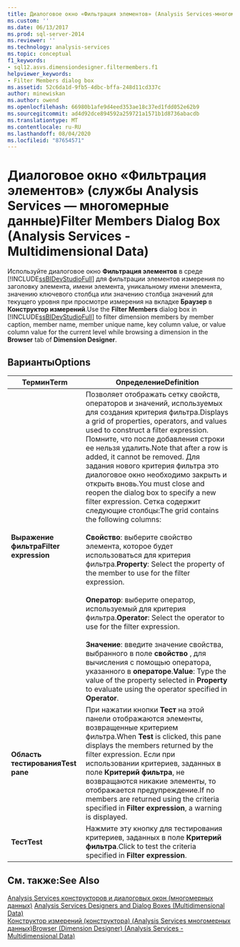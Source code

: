 ```yaml
---
title: Диалоговое окно «Фильтрация элементов» (Analysis Services-многомерные данные) | Документация Майкрософт
ms.custom: ''
ms.date: 06/13/2017
ms.prod: sql-server-2014
ms.reviewer: ''
ms.technology: analysis-services
ms.topic: conceptual
f1_keywords:
- sql12.asvs.dimensiondesigner.filtermembers.f1
helpviewer_keywords:
- Filter Members dialog box
ms.assetid: 52c6da1d-9fb5-4dbc-bffa-248d11cd337c
author: minewiskan
ms.author: owend
ms.openlocfilehash: 66980b1afe9d4eed353ae18c37ed1fdd052e62b9
ms.sourcegitcommit: ad4d92dce894592a259721a1571b1d8736abacdb
ms.translationtype: MT
ms.contentlocale: ru-RU
ms.lasthandoff: 08/04/2020
ms.locfileid: "87654571"
---
```

# <a name="filter-members-dialog-box-analysis-services---multidimensional-data"></a><span data-ttu-id="9f151-102">Диалоговое окно «Фильтрация элементов» (службы Analysis Services — многомерные данные)</span><span class="sxs-lookup"><span data-stu-id="9f151-102">Filter Members Dialog Box (Analysis Services - Multidimensional Data)</span></span>
  <span data-ttu-id="9f151-103">Используйте диалоговое окно **Фильтрация элементов** в среде [!INCLUDE[ssBIDevStudioFull](../includes/ssbidevstudiofull-md.md)] для фильтрации элементов измерения по заголовку элемента, имени элемента, уникальному имени элемента, значению ключевого столбца или значению столбца значений для текущего уровня при просмотре измерения на вкладке **Браузер** в **Конструктор измерений**.</span><span class="sxs-lookup"><span data-stu-id="9f151-103">Use the **Filter Members** dialog box in [!INCLUDE[ssBIDevStudioFull](../includes/ssbidevstudiofull-md.md)] to filter dimension members by member caption, member name, member unique name, key column value, or value column value for the current level while browsing a dimension in the **Browser** tab of **Dimension Designer**.</span></span>  
  
## <a name="options"></a><span data-ttu-id="9f151-104">Варианты</span><span class="sxs-lookup"><span data-stu-id="9f151-104">Options</span></span>  
  
|<span data-ttu-id="9f151-105">Термин</span><span class="sxs-lookup"><span data-stu-id="9f151-105">Term</span></span>|<span data-ttu-id="9f151-106">Определение</span><span class="sxs-lookup"><span data-stu-id="9f151-106">Definition</span></span>|  
|----------|----------------|  
|<span data-ttu-id="9f151-107">**Выражение фильтра**</span><span class="sxs-lookup"><span data-stu-id="9f151-107">**Filter expression**</span></span>|<span data-ttu-id="9f151-108">Позволяет отображать сетку свойств, операторов и значений, используемых для создания критерия фильтра.</span><span class="sxs-lookup"><span data-stu-id="9f151-108">Displays a grid of properties, operators, and values used to construct a filter expression.</span></span> <span data-ttu-id="9f151-109">Помните, что после добавления строки ее нельзя удалить.</span><span class="sxs-lookup"><span data-stu-id="9f151-109">Note that after a row is added, it cannot be removed.</span></span> <span data-ttu-id="9f151-110">Для задания нового критерия фильтра это диалоговое окно необходимо закрыть и открыть вновь.</span><span class="sxs-lookup"><span data-stu-id="9f151-110">You must close and reopen the dialog box to specify a new filter expression.</span></span> <span data-ttu-id="9f151-111">Сетка содержит следующие столбцы:</span><span class="sxs-lookup"><span data-stu-id="9f151-111">The grid contains the following columns:</span></span><br /><br /> <span data-ttu-id="9f151-112">**Свойство**: выберите свойство элемента, которое будет использоваться для критерия фильтра.</span><span class="sxs-lookup"><span data-stu-id="9f151-112">**Property**: Select the property of the member to use for the filter expression.</span></span><br /><br /> <span data-ttu-id="9f151-113">**Оператор**: выберите оператор, используемый для критерия фильтра.</span><span class="sxs-lookup"><span data-stu-id="9f151-113">**Operator**: Select the operator to use for the filter expression.</span></span><br /><br /> <span data-ttu-id="9f151-114">**Значение**: введите значение свойства, выбранного в поле **свойство** , для вычисления с помощью оператора, указанного в **операторе**.</span><span class="sxs-lookup"><span data-stu-id="9f151-114">**Value**: Type the value of the property selected in **Property** to evaluate using the operator specified in **Operator**.</span></span>|  
|<span data-ttu-id="9f151-115">**Область тестирования**</span><span class="sxs-lookup"><span data-stu-id="9f151-115">**Test pane**</span></span>|<span data-ttu-id="9f151-116">При нажатии кнопки **Тест** на этой панели отображаются элементы, возвращенные критерием фильтра.</span><span class="sxs-lookup"><span data-stu-id="9f151-116">When **Test** is clicked, this pane displays the members returned by the filter expression.</span></span> <span data-ttu-id="9f151-117">Если при использовании критериев, заданных в поле **Критерий фильтра**, не возвращаются никакие элементы, то отображается предупреждение.</span><span class="sxs-lookup"><span data-stu-id="9f151-117">If no members are returned using the criteria specified in **Filter expression**, a warning is displayed.</span></span>|  
|<span data-ttu-id="9f151-118">**Тест**</span><span class="sxs-lookup"><span data-stu-id="9f151-118">**Test**</span></span>|<span data-ttu-id="9f151-119">Нажмите эту кнопку для тестирования критериев, заданных в поле **Критерий фильтра**.</span><span class="sxs-lookup"><span data-stu-id="9f151-119">Click to test the criteria specified in **Filter expression**.</span></span>|  
  
## <a name="see-also"></a><span data-ttu-id="9f151-120">См. также:</span><span class="sxs-lookup"><span data-stu-id="9f151-120">See Also</span></span>  
 <span data-ttu-id="9f151-121">[Analysis Services конструкторов и диалоговых окон &#40;многомерных данных&#41;](analysis-services-designers-and-dialog-boxes-multidimensional-data.md) </span><span class="sxs-lookup"><span data-stu-id="9f151-121">[Analysis Services Designers and Dialog Boxes &#40;Multidimensional Data&#41;](analysis-services-designers-and-dialog-boxes-multidimensional-data.md) </span></span>  
 [<span data-ttu-id="9f151-122">Конструктор измерений &#40;конструктора&#41; &#40;Analysis Services многомерных данных&#41;</span><span class="sxs-lookup"><span data-stu-id="9f151-122">Browser &#40;Dimension Designer&#41; &#40;Analysis Services - Multidimensional Data&#41;</span></span>](browser-dimension-designer-analysis-services-multidimensional-data.md)  
  
  
